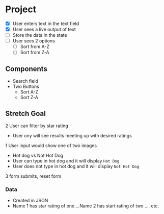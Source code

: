 # Project 

- [X] User enters text in the text field 
- [X] User sees a live output of text
- [ ] Store the data in the state
- [ ] User sees 2 options
  - [ ] Sort from A-Z
  - [ ] Sort from Z-A

## Components 
- Search field 
- Two Buttons 
  - Sort A-Z
  - Sort Z-A

## Stretch Goal 

2 User can filter by star rating 
- User ony will see results meeting up with desired ratings

1 User input would show one of two images 
- Hot dog vs Not Hot Dog
- User can type in hot dog and it will display `Hot Dog` 
- User does not type in hot dog and it will display `Not Hot Dog`

3 form submits, reset form

### Data

- Created in JSON
- Name 1 has star rating of one....Name 2 has start rating of two .... etc. 

